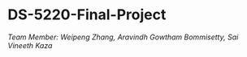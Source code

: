 ﻿# DS-5220-Final-Project
*Team Member: Weipeng Zhang, Aravindh Gowtham Bommisetty, Sai Vineeth Kaza*
